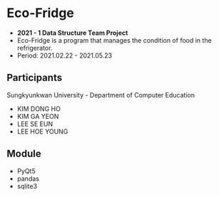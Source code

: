 # Eco-Fridge
- **2021 - 1 Data Structure Team Project**
- Eco-Fridge is a program that manages the condition of food in the refrigerator.
- Period: 2021.02.22 - 2021.05.23

## Participants
Sungkyunkwan University - Department of Computer Education
- KIM DONG HO
- KIM GA YEON
- LEE SE EUN
- LEE HOE YOUNG

## Module
- PyQt5
- pandas
- sqlite3
